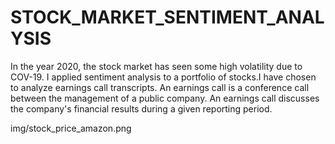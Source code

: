 # STOCK_MARKET_SENTIMENT_ANALYSIS
In the year 2020, the stock market has seen some high volatility due to COV-19. I applied sentiment analysis to a portfolio of stocks.I have chosen to analyze earnings call transcripts. An earnings call is a conference call between the management of a public company. An earnings call discusses the company's financial results during a given reporting period. 

img/stock_price_amazon.png
